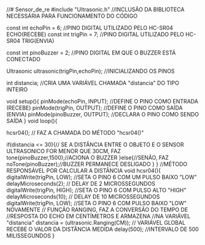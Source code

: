 //# Sensor_de_re
#include "Ultrasonic.h" //INCLUSÃO DA BIBLIOTECA NECESSÁRIA PARA FUNCIONAMENTO DO CÓDIGO
 
const int echoPin = 6; //PINO DIGITAL UTILIZADO PELO HC-SR04 ECHO(RECEBE)
const int trigPin = 7; //PINO DIGITAL UTILIZADO PELO HC-SR04 TRIG(ENVIA)
 
const int pinoBuzzer = 2; //PINO DIGITAL EM QUE O BUZZER ESTÁ CONECTADO
 
Ultrasonic ultrasonic(trigPin,echoPin); //INICIALIZANDO OS PINOS
 
int distancia; //CRIA UMA VARIÁVEL CHAMADA "distancia" DO TIPO INTEIRO
 
void setup(){
pinMode(echoPin, INPUT); //DEFINE O PINO COMO ENTRADA (RECEBE)
pinMode(trigPin, OUTPUT); //DEFINE O PINO COMO SAÍDA (ENVIA)
pinMode(pinoBuzzer, OUTPUT); //DECLARA O PINO COMO SENDO SAÍDA
}
void loop(){
 
hcsr04(); // FAZ A CHAMADA DO MÉTODO "hcsr04()"
 
if(distancia <= 30){// SE A DISTÂNCIA ENTRE O OBJETO E O SENSOR ULTRASONICO FOR MENOR QUE 30CM, FAZ
tone(pinoBuzzer,1500);//ACIONA O BUZZER
}else{//SENÃO, FAZ
noTone(pinoBuzzer);//BUZZER PERMANECE DESLIGADO
}
}
//MÉTODO RESPONSÁVEL POR CALCULAR A DISTÂNCIA
void hcsr04(){
digitalWrite(trigPin, LOW); //SETA O PINO 6 COM UM PULSO BAIXO "LOW"
delayMicroseconds(2); // DELAY DE 2 MICROSSEGUNDOS
digitalWrite(trigPin, HIGH); //SETA O PINO 6 COM PULSO ALTO "HIGH"
delayMicroseconds(10); // DELAY DE 10 MICROSSEGUNDOS
digitalWrite(trigPin, LOW); //SETA O PINO 6 COM PULSO BAIXO "LOW" NOVAMENTE
// FUNÇÃO RANGING, FAZ A CONVERSÃO DO TEMPO DE
//RESPOSTA DO ECHO EM CENTÍMETROS E ARMAZENA
//NA VARIÁVEL "distancia"
distancia = (ultrasonic.Ranging(CM)); // VARIÁVEL GLOBAL RECEBE O VALOR DA DISTÂNCIA MEDIDA
delay(500); //INTERVALO DE 500 MILISSEGUNDOS
}
